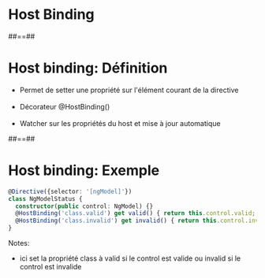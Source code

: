 <!-- .slide: class="transition-bg-sfeir-2" -->
# Host Binding

##==##

<!-- .slide -->
# Host binding: Définition

- Permet de setter une propriété sur l'élément courant de la directive<br/><br/>
- Décorateur @HostBinding()<br/><br/>
- Watcher sur les propriétés du host et mise à jour automatique

##==##

<!-- .slide: class="inconsolata with-code" -->
# Host binding: Exemple

```typescript
@Directive({selector: '[ngModel]'})
class NgModelStatus {
  constructor(public control: NgModel) {}
  @HostBinding('class.valid') get valid() { return this.control.valid; }
  @HostBinding('class.invalid') get invalid() { return this.control.invalid; }
}
```
<!-- .element: class="big-code" -->
Notes:
- ici set la propriété class à valid si le control est valide ou invalid si le control est invalide

